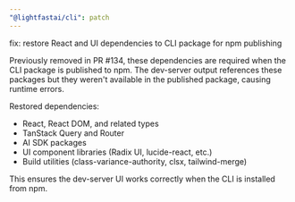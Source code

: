```yaml
---
"@lightfastai/cli": patch
---
```


fix: restore React and UI dependencies to CLI package for npm publishing

Previously removed in PR #134, these dependencies are required when the CLI package is published to npm. The dev-server output references these packages but they weren't available in the published package, causing runtime errors.

Restored dependencies:
- React, React DOM, and related types
- TanStack Query and Router
- AI SDK packages
- UI component libraries (Radix UI, lucide-react, etc.)
- Build utilities (class-variance-authority, clsx, tailwind-merge)

This ensures the dev-server UI works correctly when the CLI is installed from npm.